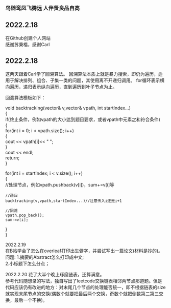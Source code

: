 ### 鸟随鸾凤飞腾远  人伴贤良品自高

## 2022.2.18  
在Github创建个人网站  
感谢苏秉楷，感谢Carl  

## 2022.2.18
这两天跟着Carl学了回溯算法。
回溯算法本质上就是暴力搜索，即仍为遍历，适用于解决排列、组合、子集一类的问题，其使用离不开递归调用。
for循环表示横向遍历，递归表示纵向遍历，直到遍历到叶子节点为止。  
  
回溯算法模板如下：  

void backtracking(vector<int>& v,vector<int>& vpath, int startIndex...)  
{  
  if(终止条件，例如vpath的大小达到题目要求，或者vpath中元素之和符合条件)  
  {  
     for(int i = 0; i < vpath.size(); i++)  
     {  
        cout << vpath[i]<< " ";  
     }  
     cout << endl;  
     return;  
  }  
  
  for(int i = startIndex; i < v.size(); i++)  
  {  
    //处理节点，例如vpath.pushback(v[i])，sum+=v[i]等  
  
    //递归  
    backtracking(v,vpath,startIndex...)//注意传入i还是i+1  
  
    //回溯  
    vpath.pop_back();  
    sum-=v[i];  
  }  
}  

2022.2.19  
在B站学会了怎么在overleaf打印出生僻字，并尝试写出一篇论文(材料是抄的)。  
问题: 1.摘要的Abstract怎么打印成中文;  
      2.小标题下怎么分点；  
      
2022.2.20
花了大半个晚上琢磨链表，还算满意。  
参考代码随想录的写法，独自写出了leetcode交换链表相邻两节点那道题。但是代码应该仍有改进的地方：对末尾几个节点的处理能否统一，即不根据链表的size就实现末尾节点的交换(偶数个就要把最后两个交换，奇数个就把倒数第二第三交换，最后一个不换)。
     
  
  
  
  
  
